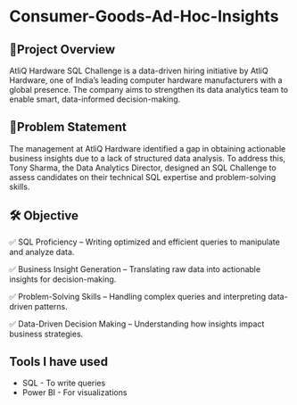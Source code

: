 # Consumer-Goods-Ad-Hoc-Insights

## 📌Project Overview

AtliQ Hardware SQL Challenge is a data-driven hiring initiative by AtliQ Hardware, one of India’s leading computer hardware manufacturers with a global presence. The company aims to strengthen its data analytics team to enable smart, data-informed decision-making.

## 🎯Problem Statement

The management at AtliQ Hardware identified a gap in obtaining actionable business insights due to a lack of structured data analysis. To address this, Tony Sharma, the Data Analytics Director, designed an SQL Challenge to assess candidates on their technical SQL expertise and problem-solving skills.

## 🛠 Objective

✅ SQL Proficiency – Writing optimized and efficient queries to manipulate and analyze data.

✅ Business Insight Generation – Translating raw data into actionable insights for decision-making.

✅ Problem-Solving Skills – Handling complex queries and interpreting data-driven patterns.

✅ Data-Driven Decision Making – Understanding how insights impact business strategies.

## Tools I have used

* SQL - To write queries
* Power BI - For visualizations
